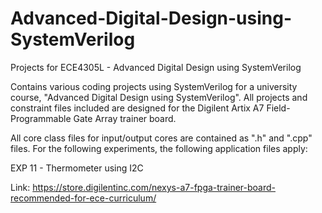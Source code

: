 # Advanced-Digital-Design-using-SystemVerilog
Projects for ECE4305L - Advanced Digital Design using SystemVerilog

Contains various coding projects using SystemVerilog for a university course, "Advanced Digital Design using SystemVerilog". All projects and constraint files included are designed for the Digilent Artix A7 Field-Programmable Gate Array trainer board.

All core class files for input/output cores are contained as ".h" and ".cpp" files. For the following experiments, the following application files apply:

EXP 11 - Thermometer using I2C

Link: https://store.digilentinc.com/nexys-a7-fpga-trainer-board-recommended-for-ece-curriculum/

